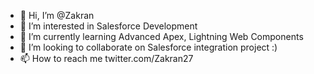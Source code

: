- 👋 Hi, I’m @Zakran
- 👀 I’m interested in Salesforce Development
- 🌱 I’m currently learning Advanced Apex, Lightning Web Components
- 💞️ I’m looking to collaborate on Salesforce integration project :)
- 📫 How to reach me twitter.com/Zakran27

<!---
Zakran/Zakran is a ✨ special ✨ repository because its `README.md` (this file) appears on your GitHub profile.
You can click the Preview link to take a look at your changes.
--->
